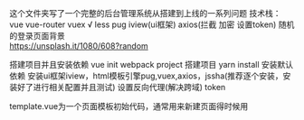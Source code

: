 这个文件夹写了一个完整的后台管理系统从搭建到上线的一系列问题
  技术栈：
    vue
    vue-router
    vuex √
    less
    pug
    iview(ui框架)
    axios(拦截 加密 设置token)
    随机的登录页面背景      
      https://unsplash.it/1080/608?random
  
  搭建项目并且安装依赖
    vue init webpack project 搭建项目
    yarn install 安装默认依赖
    安装ui框架iview，html模板引擎pug,vuex,axios，jssha(推荐逐个安装，安装好了进行相关配置并且测试)
    设置反向代理(解决跨域)
    token

  template.vue为一个页面模板初始代码，通常用来新建页面得时候用
